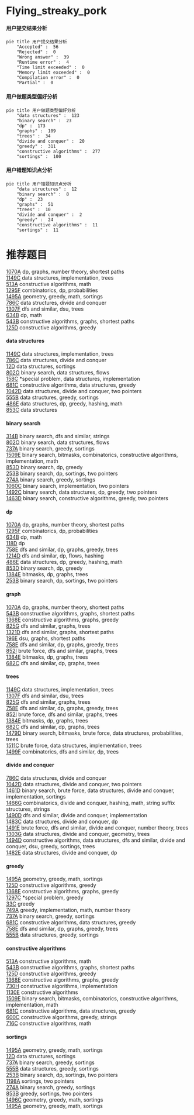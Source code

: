 # Flying_streaky_pork
<!-- tabs:start -->
#### **用户提交结果分析**

```mermaid
pie title 用户提交结果分析
    "Accepted" :  56
    "Rejected" :  0
    "Wrong answer" :  39
    "Runtime error" :  4
    "Time limit exceeded" :  0
    "Memory limit exceeded" :  0
    "Compilation error" :  0
    "Partial" :  0
```
#### **用户做题类型偏好分析**

```mermaid
pie title 用户做题类型偏好分析
    "data structures" :  123
    "binary search" :  23
    "dp" :  173
    "graphs" :  109
    "trees" :  34
    "divide and conquer" :  20
    "greedy" :  311
    "constructive algorithms" :  277
    "sortings" :  100
```
#### **用户错题知识点分析**

```mermaid
pie title 用户错题知识点分析
    "data structures" :  12
    "binary search" :  8
    "dp" :  23
    "graphs" :  51
    "trees" :  10
    "divide and conquer" :  2
    "greedy" :  24
    "constructive algorithms" :  11
    "sortings" :  11
```
<!-- tabs:end -->
# 推荐题目
[1070A](http://codeforces.com/problemset/problem/1070/A)		dp,
                        graphs,
                        number theory,
                        shortest paths		  
[1149C](http://codeforces.com/problemset/problem/1149/C)		data structures,
                        implementation,
                        trees		  
[513A](http://codeforces.com/problemset/problem/513/A)		constructive algorithms,
                        math		  
[1295F](http://codeforces.com/problemset/problem/1295/F)		combinatorics,
                        dp,
                        probabilities		  
[1495A](http://codeforces.com/problemset/problem/1495/A)		geometry,
                        greedy,
                        math,
                        sortings		  
[786C](http://codeforces.com/problemset/problem/786/C)		data structures,
                        divide and conquer		  
[1307F](http://codeforces.com/problemset/problem/1307/F)		dfs and similar,
                        dsu,
                        trees		  
[634B](https://codeforces.com/contest/634/problem/B)		dp,
                        math		  
[543B](http://codeforces.com/problemset/problem/543/B)		constructive algorithms,
                        graphs,
                        shortest paths		  
[125D](http://codeforces.com/problemset/problem/125/D)		constructive algorithms,
                        greedy		  
<!-- tabs:start -->
#### **data structures**
[1149C](http://codeforces.com/problemset/problem/1149/C)		data structures,
                        implementation,
                        trees		  
[786C](http://codeforces.com/problemset/problem/786/C)		data structures,
                        divide and conquer		  
[12D](http://codeforces.com/problemset/problem/12/D)		data structures,
                        sortings		  
[802O](http://codeforces.com/problemset/problem/802/O)		binary search,
                        data structures,
                        flows		  
[158C](http://codeforces.com/problemset/problem/158/C)		*special problem,
                        data structures,
                        implementation		  
[681C](http://codeforces.com/problemset/problem/681/C)		constructive algorithms,
                        data structures,
                        greedy		  
[1042D](http://codeforces.com/problemset/problem/1042/D)		data structures,
                        divide and conquer,
                        two pointers		  
[555B](http://codeforces.com/problemset/problem/555/B)		data structures,
                        greedy,
                        sortings		  
[486E](http://codeforces.com/problemset/problem/486/E)		data structures,
                        dp,
                        greedy,
                        hashing,
                        math		  
[853C](http://codeforces.com/problemset/problem/853/C)		data structures		  
#### **binary search**
[314B](http://codeforces.com/problemset/problem/314/B)		binary search,
                        dfs and similar,
                        strings		  
[802O](http://codeforces.com/problemset/problem/802/O)		binary search,
                        data structures,
                        flows		  
[737A](https://codeforces.com/contest/737/problem/A)		binary search,
                        greedy,
                        sortings		  
[1509E](https://codeforces.com/contest/1509/problem/E)		binary search,
                        bitmasks,
                        combinatorics,
                        constructive algorithms,
                        implementation,
                        math		  
[853D](http://codeforces.com/problemset/problem/853/D)		binary search,
                        dp,
                        greedy		  
[253B](http://codeforces.com/problemset/problem/253/B)		binary search,
                        dp,
                        sortings,
                        two pointers		  
[274A](http://codeforces.com/problemset/problem/274/A)		binary search,
                        greedy,
                        sortings		  
[1060C](http://codeforces.com/problemset/problem/1060/C)		binary search,
                        implementation,
                        two pointers		  
[1492C](http://codeforces.com/problemset/problem/1492/C)		binary search,
                        data structures,
                        dp,
                        greedy,
                        two pointers		  
[1463D](http://codeforces.com/problemset/problem/1463/D)		binary search,
                        constructive algorithms,
                        greedy,
                        two pointers		  
#### **dp**
[1070A](http://codeforces.com/problemset/problem/1070/A)		dp,
                        graphs,
                        number theory,
                        shortest paths		  
[1295F](http://codeforces.com/problemset/problem/1295/F)		combinatorics,
                        dp,
                        probabilities		  
[634B](https://codeforces.com/contest/634/problem/B)		dp,
                        math		  
[118D](http://codeforces.com/problemset/problem/118/D)		dp		  
[758E](http://codeforces.com/problemset/problem/758/E)		dfs and similar,
                        dp,
                        graphs,
                        greedy,
                        trees		  
[1214D](http://codeforces.com/problemset/problem/1214/D)		dfs and similar,
                        dp,
                        flows,
                        hashing		  
[486E](http://codeforces.com/problemset/problem/486/E)		data structures,
                        dp,
                        greedy,
                        hashing,
                        math		  
[853D](http://codeforces.com/problemset/problem/853/D)		binary search,
                        dp,
                        greedy		  
[1384E](https://codeforces.com/contest/1384/problem/E)		bitmasks,
                        dp,
                        graphs,
                        trees		  
[253B](http://codeforces.com/problemset/problem/253/B)		binary search,
                        dp,
                        sortings,
                        two pointers		  
#### **graph**
[1070A](http://codeforces.com/problemset/problem/1070/A)		dp,
                        graphs,
                        number theory,
                        shortest paths		  
[543B](http://codeforces.com/problemset/problem/543/B)		constructive algorithms,
                        graphs,
                        shortest paths		  
[1368E](http://codeforces.com/problemset/problem/1368/E)		constructive algorithms,
                        graphs,
                        greedy		  
[825G](http://codeforces.com/problemset/problem/825/G)		dfs and similar,
                        graphs,
                        trees		  
[1321D](https://codeforces.com/contest/1321/problem/D)		dfs and similar,
                        graphs,
                        shortest paths		  
[196E](http://codeforces.com/problemset/problem/196/E)		dsu,
                        graphs,
                        shortest paths		  
[758E](http://codeforces.com/problemset/problem/758/E)		dfs and similar,
                        dp,
                        graphs,
                        greedy,
                        trees		  
[852I](http://codeforces.com/problemset/problem/852/I)		brute force,
                        dfs and similar,
                        graphs,
                        trees		  
[1384E](https://codeforces.com/contest/1384/problem/E)		bitmasks,
                        dp,
                        graphs,
                        trees		  
[682C](http://codeforces.com/problemset/problem/682/C)		dfs and similar,
                        dp,
                        graphs,
                        trees		  
#### **trees**
[1149C](http://codeforces.com/problemset/problem/1149/C)		data structures,
                        implementation,
                        trees		  
[1307F](http://codeforces.com/problemset/problem/1307/F)		dfs and similar,
                        dsu,
                        trees		  
[825G](http://codeforces.com/problemset/problem/825/G)		dfs and similar,
                        graphs,
                        trees		  
[758E](http://codeforces.com/problemset/problem/758/E)		dfs and similar,
                        dp,
                        graphs,
                        greedy,
                        trees		  
[852I](http://codeforces.com/problemset/problem/852/I)		brute force,
                        dfs and similar,
                        graphs,
                        trees		  
[1384E](https://codeforces.com/contest/1384/problem/E)		bitmasks,
                        dp,
                        graphs,
                        trees		  
[682C](http://codeforces.com/problemset/problem/682/C)		dfs and similar,
                        dp,
                        graphs,
                        trees		  
[1479D](http://codeforces.com/problemset/problem/1479/D)		binary search,
                        bitmasks,
                        brute force,
                        data structures,
                        probabilities,
                        trees		  
[1511C](http://codeforces.com/problemset/problem/1511/C)		brute force,
                        data structures,
                        implementation,
                        trees		  
[1499F](http://codeforces.com/problemset/problem/1499/F)		combinatorics,
                        dfs and similar,
                        dp,
                        trees		  
#### **divide and conquer**
[786C](http://codeforces.com/problemset/problem/786/C)		data structures,
                        divide and conquer		  
[1042D](http://codeforces.com/problemset/problem/1042/D)		data structures,
                        divide and conquer,
                        two pointers		  
[1461D](http://codeforces.com/problemset/problem/1461/D)		binary search,
                        brute force,
                        data structures,
                        divide and conquer,
                        implementation,
                        sortings		  
[1466G](http://codeforces.com/problemset/problem/1466/G)		combinatorics,
                        divide and conquer,
                        hashing,
                        math,
                        string suffix structures,
                        strings		  
[1490D](http://codeforces.com/problemset/problem/1490/D)		dfs and similar,
                        divide and conquer,
                        implementation		  
[1483C](https://codeforces.com/contest/1483/problem/C)		data structures,
                        divide and conquer,
                        dp		  
[1491E](http://codeforces.com/problemset/problem/1491/E)		brute force,
                        dfs and similar,
                        divide and conquer,
                        number theory,
                        trees		  
[1303G](http://codeforces.com/problemset/problem/1303/G)		data structures,
                        divide and conquer,
                        geometry,
                        trees		  
[1494D](http://codeforces.com/problemset/problem/1494/D)		constructive algorithms,
                        data structures,
                        dfs and similar,
                        divide and conquer,
                        dsu,
                        greedy,
                        sortings,
                        trees		  
[1482E](http://codeforces.com/problemset/problem/1482/E)		data structures,
                        divide and conquer,
                        dp		  
#### **greedy**
[1495A](http://codeforces.com/problemset/problem/1495/A)		geometry,
                        greedy,
                        math,
                        sortings		  
[125D](http://codeforces.com/problemset/problem/125/D)		constructive algorithms,
                        greedy		  
[1368E](http://codeforces.com/problemset/problem/1368/E)		constructive algorithms,
                        graphs,
                        greedy		  
[1297C](http://codeforces.com/problemset/problem/1297/C)		*special problem,
                        greedy		  
[33C](http://codeforces.com/problemset/problem/33/C)		greedy		  
[749A](http://codeforces.com/problemset/problem/749/A)		greedy,
                        implementation,
                        math,
                        number theory		  
[737A](https://codeforces.com/contest/737/problem/A)		binary search,
                        greedy,
                        sortings		  
[681C](http://codeforces.com/problemset/problem/681/C)		constructive algorithms,
                        data structures,
                        greedy		  
[758E](http://codeforces.com/problemset/problem/758/E)		dfs and similar,
                        dp,
                        graphs,
                        greedy,
                        trees		  
[555B](http://codeforces.com/problemset/problem/555/B)		data structures,
                        greedy,
                        sortings		  
#### **constructive algorithms**
[513A](http://codeforces.com/problemset/problem/513/A)		constructive algorithms,
                        math		  
[543B](http://codeforces.com/problemset/problem/543/B)		constructive algorithms,
                        graphs,
                        shortest paths		  
[125D](http://codeforces.com/problemset/problem/125/D)		constructive algorithms,
                        greedy		  
[1368E](http://codeforces.com/problemset/problem/1368/E)		constructive algorithms,
                        graphs,
                        greedy		  
[730H](http://codeforces.com/problemset/problem/730/H)		constructive algorithms,
                        implementation		  
[1130E](https://codeforces.com/contest/1130/problem/E)		constructive algorithms		  
[1509E](https://codeforces.com/contest/1509/problem/E)		binary search,
                        bitmasks,
                        combinatorics,
                        constructive algorithms,
                        implementation,
                        math		  
[681C](http://codeforces.com/problemset/problem/681/C)		constructive algorithms,
                        data structures,
                        greedy		  
[600C](http://codeforces.com/problemset/problem/600/C)		constructive algorithms,
                        greedy,
                        strings		  
[716C](https://codeforces.com/contest/716/problem/C)		constructive algorithms,
                        math		  
#### **sortings**
[1495A](http://codeforces.com/problemset/problem/1495/A)		geometry,
                        greedy,
                        math,
                        sortings		  
[12D](http://codeforces.com/problemset/problem/12/D)		data structures,
                        sortings		  
[737A](https://codeforces.com/contest/737/problem/A)		binary search,
                        greedy,
                        sortings		  
[555B](http://codeforces.com/problemset/problem/555/B)		data structures,
                        greedy,
                        sortings		  
[253B](http://codeforces.com/problemset/problem/253/B)		binary search,
                        dp,
                        sortings,
                        two pointers		  
[1198A](http://codeforces.com/problemset/problem/1198/A)		sortings,
                        two pointers		  
[274A](http://codeforces.com/problemset/problem/274/A)		binary search,
                        greedy,
                        sortings		  
[853B](http://codeforces.com/problemset/problem/853/B)		greedy,
                        sortings,
                        two pointers		  
[1496C](https://codeforces.com/contest/1496/problem/C)		geometry,
                        greedy,
                        math,
                        sortings		  
[1495A](http://codeforces.com/problemset/problem/1495/A)		geometry,
                        greedy,
                        math,
                        sortings		  
<!-- tabs:end -->
